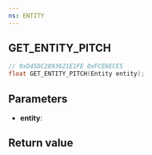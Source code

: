 ```yaml
---
ns: ENTITY
---
```

## GET_ENTITY_PITCH

```c
// 0xD45DC2893621E1FE 0xFCE6ECE5
float GET_ENTITY_PITCH(Entity entity);
```


## Parameters
* **entity**: 

## Return value
